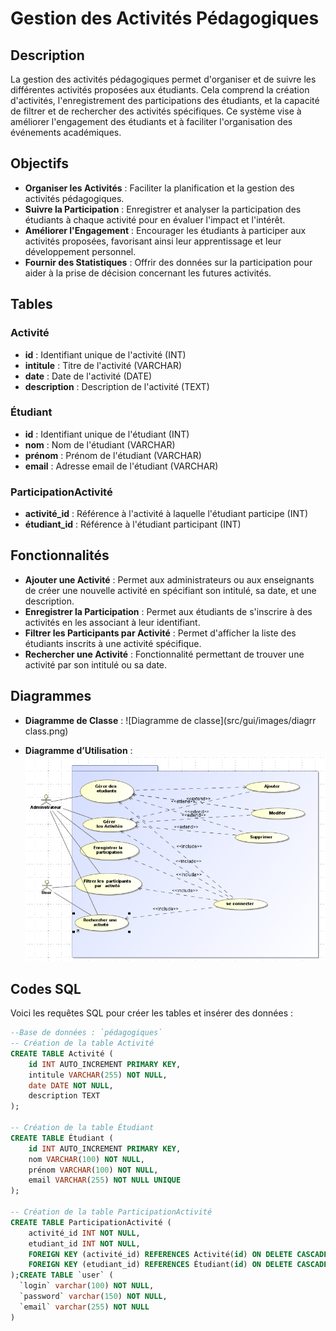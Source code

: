# Gestion des Activités Pédagogiques

## Description
La gestion des activités pédagogiques permet d'organiser et de suivre les différentes activités proposées aux étudiants. Cela comprend la création d'activités, l'enregistrement des participations des étudiants, et la capacité de filtrer et de rechercher des activités spécifiques. Ce système vise à améliorer l'engagement des étudiants et à faciliter l'organisation des événements académiques.

## Objectifs
- **Organiser les Activités** : Faciliter la planification et la gestion des activités pédagogiques.
- **Suivre la Participation** : Enregistrer et analyser la participation des étudiants à chaque activité pour en évaluer l'impact et l'intérêt.
- **Améliorer l'Engagement** : Encourager les étudiants à participer aux activités proposées, favorisant ainsi leur apprentissage et leur développement personnel.
- **Fournir des Statistiques** : Offrir des données sur la participation pour aider à la prise de décision concernant les futures activités.

## Tables
### Activité
- **id** : Identifiant unique de l'activité (INT)
- **intitule** : Titre de l'activité (VARCHAR)
- **date** : Date de l'activité (DATE)
- **description** : Description de l'activité (TEXT)

### Étudiant
- **id** : Identifiant unique de l'étudiant (INT)
- **nom** : Nom de l'étudiant (VARCHAR)
- **prénom** : Prénom de l'étudiant (VARCHAR)
- **email** : Adresse email de l'étudiant (VARCHAR)

### ParticipationActivité
- **activité_id** : Référence à l'activité à laquelle l'étudiant participe (INT)
- **étudiant_id** : Référence à l'étudiant participant (INT)

## Fonctionnalités
- **Ajouter une Activité** : Permet aux administrateurs ou aux enseignants de créer une nouvelle activité en spécifiant son intitulé, sa date, et une description.
- **Enregistrer la Participation** : Permet aux étudiants de s'inscrire à des activités en les associant à leur identifiant.
- **Filtrer les Participants par Activité** : Permet d'afficher la liste des étudiants inscrits à une activité spécifique.
- **Rechercher une Activité** : Fonctionnalité permettant de trouver une activité par son intitulé ou sa date.

## Diagrammes
- **Diagramme de Classe** : ![Diagramme de classe](src/gui/images/diagrr class.png)

- **Diagramme d’Utilisation** : ![Diagramme de classe](src/gui/images/utilisation.png)

## Codes SQL
Voici les requêtes SQL pour créer les tables et insérer des données :

```sql
--Base de données : `pédagogiques`
-- Création de la table Activité
CREATE TABLE Activité (
    id INT AUTO_INCREMENT PRIMARY KEY,
    intitule VARCHAR(255) NOT NULL,
    date DATE NOT NULL,
    description TEXT
);

-- Création de la table Étudiant
CREATE TABLE Étudiant (
    id INT AUTO_INCREMENT PRIMARY KEY,
    nom VARCHAR(100) NOT NULL,
    prénom VARCHAR(100) NOT NULL,
    email VARCHAR(255) NOT NULL UNIQUE
);

-- Création de la table ParticipationActivité
CREATE TABLE ParticipationActivité (
    activité_id INT NOT NULL,
    etudiant_id INT NOT NULL,
    FOREIGN KEY (activité_id) REFERENCES Activité(id) ON DELETE CASCADE,
    FOREIGN KEY (etudiant_id) REFERENCES Étudiant(id) ON DELETE CASCADE
);CREATE TABLE `user` (
  `login` varchar(100) NOT NULL,
  `password` varchar(150) NOT NULL,
  `email` varchar(255) NOT NULL
)